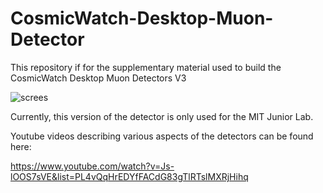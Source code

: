 
# CosmicWatch-Desktop-Muon-Detector

This repository if for the supplementary material used to build the CosmicWatch Desktop Muon Detectors V3

![screes](https://github.com/spenceraxani/CosmicWatch-Desktop-Muon-Detector-v3/blob/master/Pictures/JLAB_array.JPG)

Currently, this version of the detector is only used for the MIT Junior Lab. 

Youtube videos describing various aspects of the detectors can be found here:

https://www.youtube.com/watch?v=Js-lOOS7sVE&list=PL4vQqHrEDYfFACdG83gTlRTslMXRjHihq

